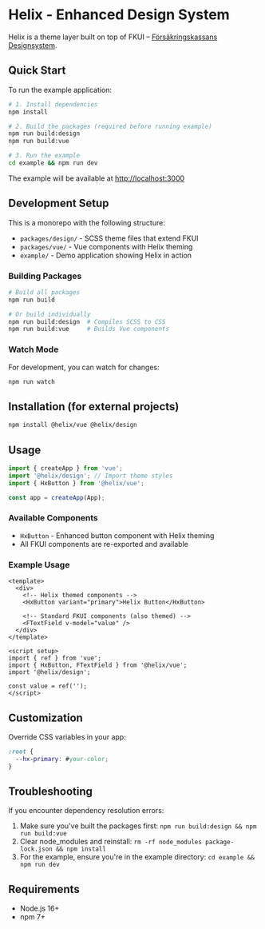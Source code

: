 # Helix - Enhanced Design System

Helix is a theme layer built on top of FKUI – [Försäkringskassans Designsystem](https://designsystem.forsakringskassan.se/latest/).

## Quick Start

To run the example application:

```bash
# 1. Install dependencies
npm install

# 2. Build the packages (required before running example)
npm run build:design
npm run build:vue

# 3. Run the example
cd example && npm run dev
```

The example will be available at <http://localhost:3000>

## Development Setup

This is a monorepo with the following structure:

- `packages/design/` - SCSS theme files that extend FKUI
- `packages/vue/` - Vue components with Helix theming
- `example/` - Demo application showing Helix in action

### Building Packages

```bash
# Build all packages
npm run build

# Or build individually
npm run build:design  # Compiles SCSS to CSS
npm run build:vue     # Builds Vue components
```

### Watch Mode

For development, you can watch for changes:

```bash
npm run watch
```

## Installation (for external projects)

```bash
npm install @helix/vue @helix/design
```

## Usage

```javascript
import { createApp } from 'vue';
import '@helix/design'; // Import theme styles
import { HxButton } from '@helix/vue';

const app = createApp(App);
```

### Available Components

- `HxButton` - Enhanced button component with Helix theming
- All FKUI components are re-exported and available

### Example Usage

```vue
<template>
  <div>
    <!-- Helix themed components -->
    <HxButton variant="primary">Helix Button</HxButton>
    
    <!-- Standard FKUI components (also themed) -->
    <FTextField v-model="value" />
  </div>
</template>

<script setup>
import { ref } from 'vue';
import { HxButton, FTextField } from '@helix/vue';
import '@helix/design';

const value = ref('');
</script>
```

## Customization

Override CSS variables in your app:

```css
:root {
  --hx-primary: #your-color;
}
```

## Troubleshooting

If you encounter dependency resolution errors:

1. Make sure you've built the packages first: `npm run build:design && npm run build:vue`
2. Clear node_modules and reinstall: `rm -rf node_modules package-lock.json && npm install`
3. For the example, ensure you're in the example directory: `cd example && npm run dev`

## Requirements

- Node.js 16+
- npm 7+

